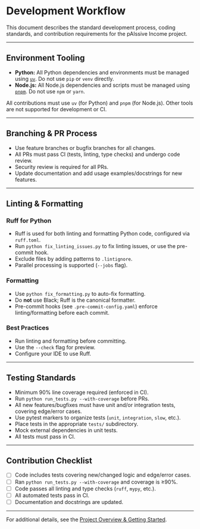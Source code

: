 # Development Workflow

This document describes the standard development process, coding standards, and contribution requirements for the pAIssive Income project.

---

## Environment Tooling

- **Python:** All Python dependencies and environments must be managed using [`uv`](https://github.com/astral-sh/uv). Do not use `pip` or `venv` directly.
- **Node.js:** All Node.js dependencies and scripts must be managed using [`pnpm`](https://pnpm.io/). Do not use `npm` or `yarn`.

All contributions must use `uv` (for Python) and `pnpm` (for Node.js). Other tools are not supported for development or CI.

---

## Branching & PR Process

- Use feature branches or bugfix branches for all changes.
- All PRs must pass CI (tests, linting, type checks) and undergo code review.
- Security review is required for all PRs.
- Update documentation and add usage examples/docstrings for new features.

---

## Linting & Formatting

### Ruff for Python

- Ruff is used for both linting and formatting Python code, configured via `ruff.toml`.
- Run `python fix_linting_issues.py` to fix linting issues, or use the pre-commit hook.
- Exclude files by adding patterns to `.lintignore`.
- Parallel processing is supported (`--jobs` flag).

### Formatting

- Use `python fix_formatting.py` to auto-fix formatting.
- Do **not** use Black; Ruff is the canonical formatter.
- Pre-commit hooks (see `.pre-commit-config.yaml`) enforce linting/formatting before each commit.

### Best Practices

- Run linting and formatting before committing.
- Use the `--check` flag for preview.
- Configure your IDE to use Ruff.

---

## Testing Standards

- Minimum 90% line coverage required (enforced in CI).
- Run `python run_tests.py --with-coverage` before PRs.
- All new features/bugfixes must have unit and/or integration tests, covering edge/error cases.
- Use pytest markers to organize tests (`unit`, `integration`, `slow`, etc.).
- Place tests in the appropriate `tests/` subdirectory.
- Mock external dependencies in unit tests.
- All tests must pass in CI.

---

## Contribution Checklist

- [ ] Code includes tests covering new/changed logic and edge/error cases.
- [ ] Ran `python run_tests.py --with-coverage` and coverage is ≥90%.
- [ ] Code passes all linting and type checks (`ruff`, `mypy`, etc.).
- [ ] All automated tests pass in CI.
- [ ] Documentation and docstrings are updated.

---

For additional details, see the [Project Overview & Getting Started](../00_introduction/01_overview.md).